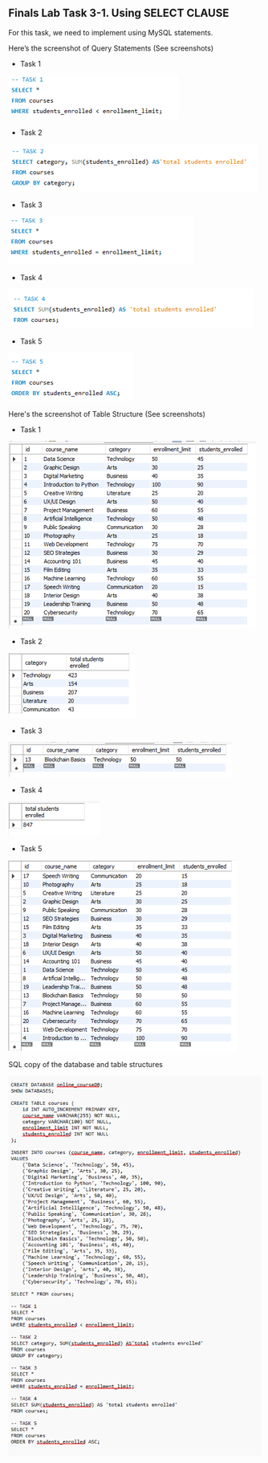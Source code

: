 ## Finals Lab Task 3-1. Using SELECT CLAUSE
For this task, we need to implement using MySQL statements.

Here’s the screenshot of Query Statements (See screenshots)

- Task 1
  
![Sample Output](images/TSK1.PNG)

- Task 2
  
![Sample Output](images/TSK2.PNG)

- Task 3

![Sample Output](images/TSK3.PNG)

- Task 4
  
![Sample Output](images/TSK4.PNG)

- Task 5
  
![Sample Output](images/TSK5.PNG)

Here's the screenshot of Table Structure (See screenshots)

- Task 1
  
![Sample Output](images/T1.PNG)

- Task 2
  
![Sample Output](images/T2.PNG)

- Task 3
  
![Sample Output](images/T3.PNG)

- Task 4
  
![Sample Output](images/T4.PNG)

- Task 5
  
![Sample Output](images/T5.PNG)

SQL copy of the database and table structures

![Sample Output](images/CODE.PNG)
